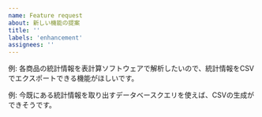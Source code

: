 ```yaml
---
name: Feature request
about: 新しい機能の提案
title: ''
labels: 'enhancement'
assignees: ''
---
```


<!-- 新機能が必要な理由を書いてください。 -->

例: 各商品の統計情報を表計算ソフトウェアで解析したいので、統計情報をCSVでエクスポートできる機能がほしいです。

<!-- 実装方法の目処があれば記載してください。 -->

例: 今既にある統計情報を取り出すデータベースクエリを使えば、CSVの生成ができそうです。

<!-- 関連イシューや代替案などがあれば記載してください。 -->
